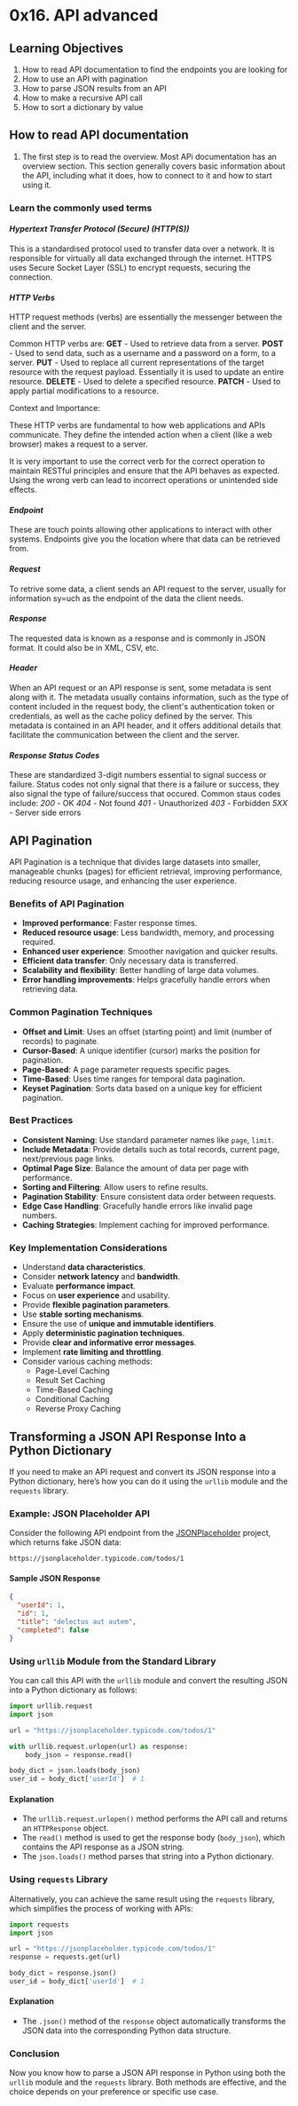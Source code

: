 # 0x16. API advanced

## Learning Objectives

1. How to read API documentation to find the endpoints you are looking for
2. How to use an API with pagination
3. How to parse JSON results from an API
4. How to make a recursive API call
5. How to sort a dictionary by value

## How to read API documentation

1. The first step is to read the overview.
Most APi documentation has an overview section. This section generally covers basic information about the API, including what it does, how to connect to it and how to start using it.

### Learn the commonly used terms

#### ***Hypertext Transfer Protocol (Secure) (HTTP(S))***

This is a standardised protocol used to transfer data over a network. It is responsible for virtually all data exchanged through the internet.
HTTPS uses Secure Socket Layer (SSL) to encrypt requests, securing the connection.

#### ***HTTP Verbs***

HTTP request methods (verbs) are essentially the messenger between the client and the server.

Common HTTP verbs are:
**GET** - Used to retrieve data from a server.
**POST** - Used to send data, such as a username and a password on a form, to a server.
**PUT** - Used to replace all current representations of the target resource with the request payload. Essentially it is used to update an entire resource.
**DELETE** - Used to delete a specified resource.
**PATCH** - Used to apply partial modifications to a resource.

Context and Importance:

These HTTP verbs are fundamental to how web applications and APIs communicate. They define the intended action when a client (like a web browser) makes a request to a server.

It is very important to use the correct verb for the correct operation to maintain RESTful principles and ensure that the API behaves as expected. Using the wrong verb can lead to incorrect operations or unintended side effects.

#### ***Endpoint***

These are touch points allowing other applications to interact with other systems. Endpoints give you the location where that data can be retrieved from.

#### ***Request***

To retrive some data, a client sends an API request to the server, usually for information sy=uch as the endpoint of the data the client needs.

#### ***Response***

The requested data is known as a response and is commonly in JSON format. It could also be in XML, CSV, etc.

#### ***Header***

When an API request or an API response is sent, some metadata is sent along with it. The metadata usually contains information, such as the type of content included in the request body, the client's authentication token or credentials, as well as the cache policy defined by the server. This metadata is contained in an API header, and it offers additional details that facilitate the communication between the client and the server.

#### ***Response Status Codes***

These are standardized 3-digit numbers essential to signal success or failure.
Status codes not only signal that there is a failure or success, they also signal the type of failure/success that occured.
Common staus codes include:
*200* - OK
*404* - Not found
*401* - Unauthorized
*403* - Forbidden
*5XX* - Server side errors

## API Pagination

API Pagination is a technique that divides large datasets into smaller, manageable chunks (pages) for efficient retrieval, improving performance, reducing resource usage, and enhancing the user experience.

### Benefits of API Pagination

- **Improved performance**: Faster response times.
- **Reduced resource usage**: Less bandwidth, memory, and processing required.
- **Enhanced user experience**: Smoother navigation and quicker results.
- **Efficient data transfer**: Only necessary data is transferred.
- **Scalability and flexibility**: Better handling of large data volumes.
- **Error handling improvements**: Helps gracefully handle errors when retrieving data.

### Common Pagination Techniques

- **Offset and Limit**: Uses an offset (starting point) and limit (number of records) to paginate.
- **Cursor-Based**: A unique identifier (cursor) marks the position for pagination.
- **Page-Based**: A page parameter requests specific pages.
- **Time-Based**: Uses time ranges for temporal data pagination.
- **Keyset Pagination**: Sorts data based on a unique key for efficient pagination.

### Best Practices

- **Consistent Naming**: Use standard parameter names like `page`, `limit`.
- **Include Metadata**: Provide details such as total records, current page, next/previous page links.
- **Optimal Page Size**: Balance the amount of data per page with performance.
- **Sorting and Filtering**: Allow users to refine results.
- **Pagination Stability**: Ensure consistent data order between requests.
- **Edge Case Handling**: Gracefully handle errors like invalid page numbers.
- **Caching Strategies**: Implement caching for improved performance.

### Key Implementation Considerations

- Understand **data characteristics**.
- Consider **network latency** and **bandwidth**.
- Evaluate **performance impact**.
- Focus on **user experience** and usability.
- Provide **flexible pagination parameters**.
- Use **stable sorting mechanisms**.
- Ensure the use of **unique and immutable identifiers**.
- Apply **deterministic pagination techniques**.
- Provide **clear and informative error messages**.
- Implement **rate limiting and throttling**.
- Consider various caching methods:
  - Page-Level Caching
  - Result Set Caching
  - Time-Based Caching
  - Conditional Caching
  - Reverse Proxy Caching


## Transforming a JSON API Response Into a Python Dictionary

If you need to make an API request and convert its JSON response into a Python dictionary, here’s how you can do it using the `urllib` module and the `requests` library.

### Example: JSON Placeholder API

Consider the following API endpoint from the [JSONPlaceholder](https://jsonplaceholder.typicode.com) project, which returns fake JSON data:

`https://jsonplaceholder.typicode.com/todos/1`

#### Sample JSON Response

```json
{
  "userId": 1,
  "id": 1,
  "title": "delectus aut autem",
  "completed": false
}
```

### Using `urllib` Module from the Standard Library

You can call this API with the `urllib` module and convert the resulting JSON into a Python dictionary as follows:

```python
import urllib.request
import json

url = "https://jsonplaceholder.typicode.com/todos/1"

with urllib.request.urlopen(url) as response:
    body_json = response.read()

body_dict = json.loads(body_json)
user_id = body_dict['userId']  # 1
```

#### Explanation

- The `urllib.request.urlopen()` method performs the API call and returns an `HTTPResponse` object.
- The `read()` method is used to get the response body (`body_json`), which contains the API response as a JSON string.
- The `json.loads()` method parses that string into a Python dictionary.

### Using `requests` Library

Alternatively, you can achieve the same result using the `requests` library, which simplifies the process of working with APIs:

```python
import requests
import json

url = "https://jsonplaceholder.typicode.com/todos/1"
response = requests.get(url)

body_dict = response.json()
user_id = body_dict['userId']  # 1
```

#### Explanation

- The `.json()` method of the `response` object automatically transforms the JSON data into the corresponding Python data structure.

### Conclusion

Now you know how to parse a JSON API response in Python using both the `urllib` module and the `requests` library. Both methods are effective, and the choice depends on your preference or specific use case.

